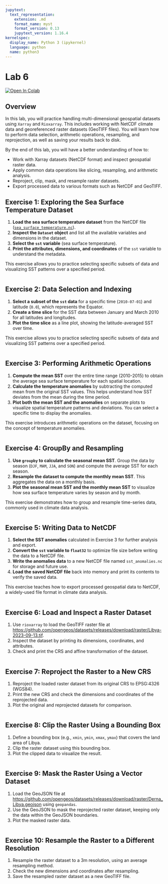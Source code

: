 ```yaml
---
jupytext:
  text_representation:
    extension: .md
    format_name: myst
    format_version: 0.13
    jupytext_version: 1.16.4
kernelspec:
  display_name: Python 3 (ipykernel)
  language: python
  name: python3
---
```


# Lab 6

[![Open In Colab](https://colab.research.google.com/assets/colab-badge.svg)](https://colab.research.google.com/github/giswqs/geog-312/blob/main/book/labs/lab_06.ipynb)

## Overview

In this lab, you will practice handling multi-dimensional geospatial datasets using `Xarray` and `Rioxarray`. This includes working with NetCDF climate data and georeferenced raster datasets (GeoTIFF files). You will learn how to perform data selection, arithmetic operations, resampling, and reprojection, as well as saving your results back to disk.

By the end of this lab, you will have a better understanding of how to:

* Work with Xarray datasets (NetCDF format) and inspect geospatial raster data.
* Apply common data operations like slicing, resampling, and arithmetic analysis.
* Reproject, clip, mask, and resample raster datasets.
* Export processed data to various formats such as NetCDF and GeoTIFF.

## Exercise 1: Exploring the Sea Surface Temperature Dataset

1. **Load the sea surface temperature dataset** from the NetCDF file ([`sea_surface_temperature.nc`](https://github.com/opengeos/datasets/releases/download/netcdf/sea_surface_temperature.nc)).
2. **Inspect the `Dataset` object** and list all the available variables and dimensions in the dataset.
3. **Select the `sst` variable** (sea surface temperature).
4. **Print the attributes, dimensions, and coordinates** of the `sst` variable to understand the metadata.

This exercise allows you to practice selecting specific subsets of data and visualizing SST patterns over a specified period.

```{code-cell} ipython3

```

## Exercise 2: Data Selection and Indexing

1. **Select a subset of the `sst` data** for a specific time (`2010-07-01`) and latitude (`0.0`), which represents the Equator.
2. **Create a time slice** for the SST data between January and March 2010 for all latitudes and longitudes.
3. **Plot the time slice** as a line plot, showing the latitude-averaged SST over time.

This exercise allows you to practice selecting specific subsets of data and visualizing SST patterns over a specified period.

```{code-cell} ipython3

```

## Exercise 3: Performing Arithmetic Operations

1. **Compute the mean SST** over the entire time range (2010-2015) to obtain the average sea surface temperature for each spatial location.
2. **Calculate the temperature anomalies** by subtracting the computed mean from the original SST values. This helps understand how SST deviates from the mean during the time period.
3. **Plot both the mean SST and the anomalies** on separate plots to visualize spatial temperature patterns and deviations. You can select a specific time to display the anomalies.

This exercise introduces arithmetic operations on the dataset, focusing on the concept of temperature anomalies.

```{code-cell} ipython3

```

## Exercise 4: GroupBy and Resampling

1. **Use `groupby` to calculate the seasonal mean SST**. Group the data by season (`DJF`, `MAM`, `JJA`, and `SON`) and compute the average SST for each season.
2. **Resample the dataset to compute the monthly mean SST**. This aggregates the data on a monthly basis.
3. **Plot the seasonal mean SST and the monthly mean SST** to visualize how sea surface temperature varies by season and by month.

This exercise demonstrates how to group and resample time-series data, commonly used in climate data analysis.

```{code-cell} ipython3

```

## Exercise 5: Writing Data to NetCDF

1. **Select the SST anomalies** calculated in Exercise 3 for further analysis and export.
2. **Convert the `sst` variable to `float32`** to optimize file size before writing the data to a NetCDF file.
3. **Write the anomalies data** to a new NetCDF file named `sst_anomalies.nc` for storage and future use.
4. **Load the saved NetCDF file** back into memory and print its contents to verify the saved data.

This exercise teaches how to export processed geospatial data to NetCDF, a widely-used file format in climate data analysis.

```{code-cell} ipython3

```

## Exercise 6: Load and Inspect a Raster Dataset

1. Use `rioxarray` to load the GeoTIFF raster file at https://github.com/opengeos/datasets/releases/download/raster/Libya-2023-09-13.tif.
2. Inspect the dataset by printing its dimensions, coordinates, and attributes.
3. Check and print the CRS and affine transformation of the dataset.

```{code-cell} ipython3

```

## Exercise 7: Reproject the Raster to a New CRS

1. Reproject the loaded raster dataset from its original CRS to EPSG:4326 (WGS84).
2. Print the new CRS and check the dimensions and coordinates of the reprojected data.
3. Plot the original and reprojected datasets for comparison.

```{code-cell} ipython3

```

## Exercise 8: Clip the Raster Using a Bounding Box

1. Define a bounding box (e.g., `xmin`, `ymin`, `xmax`, `ymax`) that covers the land area of Libya.
2. Clip the raster dataset using this bounding box.
3. Plot the clipped data to visualize the result.

```{code-cell} ipython3

```

## Exercise 9: Mask the Raster Using a Vector Dataset

1. Load the GeoJSON file at https://github.com/opengeos/datasets/releases/download/raster/Derna_Libya.geojson using `geopandas`.
2. Use the GeoJSON to mask the reprojected raster dataset, keeping only the data within the GeoJSON boundaries.
3. Plot the masked raster data.

```{code-cell} ipython3

```

## Exercise 10: Resample the Raster to a Different Resolution

1. Resample the raster dataset to a 3m resolution, using an average resampling method.
2. Check the new dimensions and coordinates after resampling.
3. Save the resampled raster dataset as a new GeoTIFF file.

```{code-cell} ipython3

```
